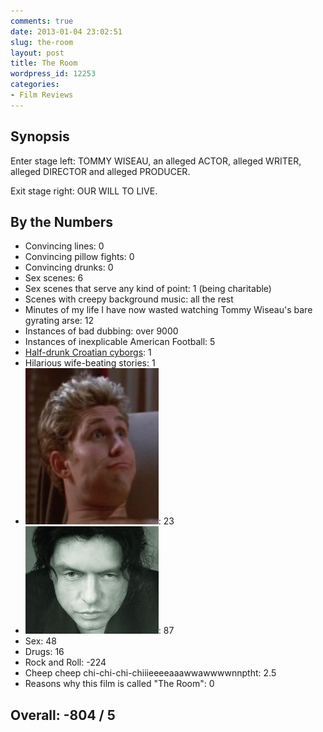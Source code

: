 ```yaml
---
comments: true
date: 2013-01-04 23:02:51
slug: the-room
layout: post
title: The Room
wordpress_id: 12253
categories:
- Film Reviews
---
```


## Synopsis


Enter stage left: TOMMY WISEAU, an alleged ACTOR, alleged WRITER, alleged DIRECTOR and alleged PRODUCER.

Exit stage right: OUR WILL TO LIVE.


## By the Numbers
  * Convincing lines: 0
  * Convincing pillow fights: 0
  * Convincing drunks: 0
  * Sex scenes: 6
  * Sex scenes that serve any kind of point: 1 (being charitable)
  * Scenes with creepy background music: all the rest
  * Minutes of my life I have now wasted watching Tommy Wiseau's bare gyrating arse: 12
  * Instances of bad dubbing: over 9000
  * Instances of inexplicable American Football: 5
  * [Half-drunk Croatian cyborgs](http://www.imdb.com/title/tt0368226/reviews?start=1): 1
  * Hilarious wife-beating stories: 1
  * [![derp](/filmreviews/the-room/derp.png)](/filmreviews/the-room/derp.png): 23
  * [![druuuugs](/filmreviews/the-room/druuuugs.png)](/filmreviews/the-room/druuuugs.png): 87
  * Sex: 48
  * Drugs: 16
  * Rock and Roll: -224
  * Cheep cheep chi-chi-chi-chiiieeeeaaawwawwwwnnptht: 2.5
  * Reasons why this film is called "The Room": 0

## Overall: -804 / 5
